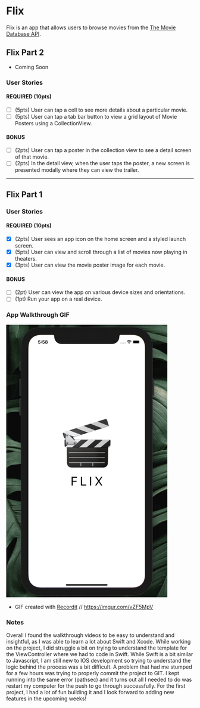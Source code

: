 # Flix

Flix is an app that allows users to browse movies from the [The Movie Database API](http://docs.themoviedb.apiary.io/#).

## Flix Part 2
- Coming Soon

### User Stories

#### REQUIRED (10pts)
- [ ] (5pts) User can tap a cell to see more details about a particular movie.
- [ ] (5pts) User can tap a tab bar button to view a grid layout of Movie Posters using a CollectionView.

#### BONUS
- [ ] (2pts) User can tap a poster in the collection view to see a detail screen of that movie.
- [ ] (2pts) In the detail view, when the user taps the poster, a new screen is presented modally where they can view the trailer.

---

## Flix Part 1

### User Stories

#### REQUIRED (10pts)
- [X] (2pts) User sees an app icon on the home screen and a styled launch screen.
- [X] (5pts) User can view and scroll through a list of movies now playing in theaters.
- [X] (3pts) User can view the movie poster image for each movie.

#### BONUS
- [ ] (2pt) User can view the app on various device sizes and orientations.
- [ ] (1pt) Run your app on a real device.

### App Walkthrough GIF
![Flix APP demo](flix-demo.gif)

* GIF created with [Recordit](http://www.recordit.co) //  https://imgur.com/vZF5MpV

### Notes
Overall I found the walkthrough videos to be easy to understand and insightful, as I was able to learn a lot about Swift and Xcode. While working on the project, I did struggle a bit on trying to understand the template for the ViewController where we had to code in Swift. While Swift is a bit similar to Javascript, I am still new to IOS development so trying to understand the logic behind the process was a bit difficult. A problem that had me stumped for a few hours was trying to properly commit the project to GIT. I kept running into the same error (pathsec) and it turns out all I needed to do was restart my computer for the push to go through successfully. For the first project, I had a lot of fun building it and I look forward to adding new features in the upcoming weeks!
